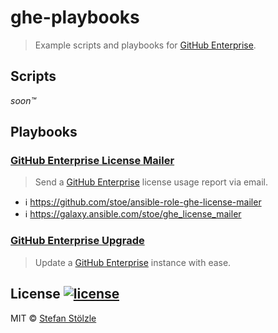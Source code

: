 # ghe-playbooks

> Example scripts and playbooks for [GitHub Enterprise](https://enterprise.github.com).


## Scripts
_soon™_


## Playbooks
### [GitHub Enterprise License Mailer](./playbooks/license-mailer)
> Send a [GitHub Enterprise](https://enterprise.github.com/) license usage report via email.
- :information_source: https://github.com/stoe/ansible-role-ghe-license-mailer
- :information_source: https://galaxy.ansible.com/stoe/ghe_license_mailer

### [GitHub Enterprise Upgrade](./playbooks/upgrade)
> Update a [GitHub Enterprise](https://enterprise.github.com/) instance with ease.


## License [![license](https://img.shields.io/github/license/stoe/ansible-ghe-playbooks.svg)](https://github.com/stoe/ansible-ghe-playbooks/blob/master/license)
MIT © [Stefan Stölzle](https://github.com/stoe)
